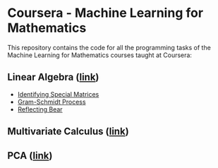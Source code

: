 # Coursera - Machine Learning for Mathematics
This repository contains the code for all the programming tasks of the Machine Learning for Mathematics courses taught at Coursera:

## Linear Algebra ([link](https://www.coursera.org/learn/linear-algebra-machine-learning))

* [Identifying Special Matrices](linear-algebra/IdentifyingSpecialMatrices.ipynb)
* [Gram-Schmidt Process](linear-algebra/GramSchmidtProcess.ipynb)
* [Reflecting Bear](linear-algebra/ReflectingBear.ipynb)

## Multivariate Calculus ([link](https://www.coursera.org/learn/multivariate-calculus-machine-learning))

## PCA ([link](https://www.coursera.org/learn/pca-machine-learning))

